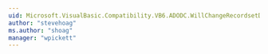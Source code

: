 ```yaml
---
uid: Microsoft.VisualBasic.Compatibility.VB6.ADODC.WillChangeRecordsetDelegate
author: "stevehoag"
ms.author: "shoag"
manager: "wpickett"
---
```

